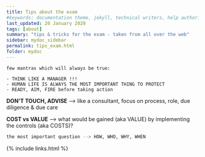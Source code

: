 ```yaml
---
title: Tips about the exam
#keywords: documentation theme, jekyll, technical writers, help authoring tools, hat replacements
last_updated: 20 January 2020
tags: [about]
summary: "tips & tricks for the exam - taken from all over the web"
sidebar: mydoc_sidebar
permalink: tips_exam.html
folder: mydoc
---
```


```
few mantras which will always be true:

- THINK LIKE A MANAGER !!!
- HUMAN LIFE IS ALWAYS THE MOST IMPORTANT THING TO PROTECT
- READY, AIM, FIRE before taking action
```

**DON'T TOUCH, ADVISE** --> like a consultant, focus on process, role, due diligence & due care

**COST vs VALUE** --> what would be gained (aka VALUE) by implementing the controls (aka COSTS)?

```sh
the most important question --> HOW, WHO, WHY, WHEN
```



{% include links.html %}
